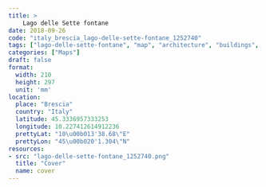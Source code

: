 ```yaml
---
title: > 
    Lago delle Sette fontane
date: 2018-09-26
code: "italy_brescia_lago-delle-sette-fontane_1252740"
tags: ["lago-delle-sette-fontane", "map", "architecture", "buildings", "Brescia", "Italy"]
categories: ["Maps"]
draft: false
format:
  width: 210
  height: 297
  unit: 'mm'
location:
  place: "Brescia"
  country: "Italy"
  latitude: 45.3336957333253
  longitude: 10.227412614912236
  prettyLat: "10\u00b013'38.68\"E"
  prettyLon: "45\u00b020'1.304\"N"
resources:
- src: "lago-delle-sette-fontane_1252740.png"
  title: "Cover"
  name: cover
---
```

